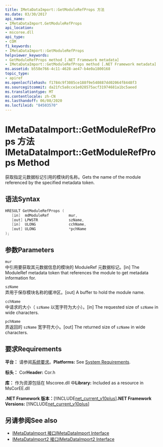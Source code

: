 ```yaml
---
title: IMetaDataImport::GetModuleRefProps 方法
ms.date: 03/30/2017
api_name:
- IMetaDataImport.GetModuleRefProps
api_location:
- mscoree.dll
api_type:
- COM
f1_keywords:
- IMetaDataImport::GetModuleRefProps
helpviewer_keywords:
- GetModuleRefProps method [.NET Framework metadata]
- IMetaDataImport::GetModuleRefProps method [.NET Framework metadata]
ms.assetid: b558e766-4c11-4628-ae47-b4e0a1800168
topic_type:
- apiref
ms.openlocfilehash: f1784c9f3085ce188f9e540887dd02064f8448f3
ms.sourcegitcommit: da21fc5a8cce1e028575acf31974681a1bc5aeed
ms.translationtype: MT
ms.contentlocale: zh-CN
ms.lasthandoff: 06/08/2020
ms.locfileid: "84503570"
---
```

# <a name="imetadataimportgetmodulerefprops-method"></a><span data-ttu-id="b4a69-102">IMetaDataImport::GetModuleRefProps 方法</span><span class="sxs-lookup"><span data-stu-id="b4a69-102">IMetaDataImport::GetModuleRefProps Method</span></span>
<span data-ttu-id="b4a69-103">获取指定元数据标记引用的模块的名称。</span><span class="sxs-lookup"><span data-stu-id="b4a69-103">Gets the name of the module referenced by the specified metadata token.</span></span>  
  
## <a name="syntax"></a><span data-ttu-id="b4a69-104">语法</span><span class="sxs-lookup"><span data-stu-id="b4a69-104">Syntax</span></span>  
  
```cpp  
HRESULT GetModuleRefProps (  
   [in]  mdModuleRef         mur,  
   [out] LPWSTR              szName,
   [in]  ULONG               cchName,
   [out] ULONG               *pchName
);  
```  
  
## <a name="parameters"></a><span data-ttu-id="b4a69-105">参数</span><span class="sxs-lookup"><span data-stu-id="b4a69-105">Parameters</span></span>  
 `mur`  
 <span data-ttu-id="b4a69-106">中引用要获取其元数据信息的模块的 ModuleRef 元数据标记。</span><span class="sxs-lookup"><span data-stu-id="b4a69-106">[in] The ModuleRef metadata token that references the module to get metadata information for.</span></span>  
  
 `szName`  
 <span data-ttu-id="b4a69-107">弄用于保存模块名称的缓冲区。</span><span class="sxs-lookup"><span data-stu-id="b4a69-107">[out] A buffer to hold the module name.</span></span>  
  
 `cchName`  
 <span data-ttu-id="b4a69-108">中请求的大小（ `szName` 以宽字符为大小）。</span><span class="sxs-lookup"><span data-stu-id="b4a69-108">[in] The requested size of `szName` in wide characters.</span></span>  
  
 `pchName`  
 <span data-ttu-id="b4a69-109">弄返回的 `szName` 宽字符大小。</span><span class="sxs-lookup"><span data-stu-id="b4a69-109">[out] The returned size of `szName` in wide characters.</span></span>  
  
## <a name="requirements"></a><span data-ttu-id="b4a69-110">要求</span><span class="sxs-lookup"><span data-stu-id="b4a69-110">Requirements</span></span>  
 <span data-ttu-id="b4a69-111">**平台：** 请参阅[系统要求](../../get-started/system-requirements.md)。</span><span class="sxs-lookup"><span data-stu-id="b4a69-111">**Platforms:** See [System Requirements](../../get-started/system-requirements.md).</span></span>  
  
 <span data-ttu-id="b4a69-112">**标头：** Cor</span><span class="sxs-lookup"><span data-stu-id="b4a69-112">**Header:** Cor.h</span></span>  
  
 <span data-ttu-id="b4a69-113">**库：** 作为资源包括在 Mscoree.dll 中</span><span class="sxs-lookup"><span data-stu-id="b4a69-113">**Library:** Included as a resource in MsCorEE.dll</span></span>  
  
 <span data-ttu-id="b4a69-114">**.NET Framework 版本：**[!INCLUDE[net_current_v10plus](../../../../includes/net-current-v10plus-md.md)]</span><span class="sxs-lookup"><span data-stu-id="b4a69-114">**.NET Framework Versions:** [!INCLUDE[net_current_v10plus](../../../../includes/net-current-v10plus-md.md)]</span></span>  
  
## <a name="see-also"></a><span data-ttu-id="b4a69-115">另请参阅</span><span class="sxs-lookup"><span data-stu-id="b4a69-115">See also</span></span>

- [<span data-ttu-id="b4a69-116">IMetaDataImport 接口</span><span class="sxs-lookup"><span data-stu-id="b4a69-116">IMetaDataImport Interface</span></span>](imetadataimport-interface.md)
- [<span data-ttu-id="b4a69-117">IMetaDataImport2 接口</span><span class="sxs-lookup"><span data-stu-id="b4a69-117">IMetaDataImport2 Interface</span></span>](imetadataimport2-interface.md)
